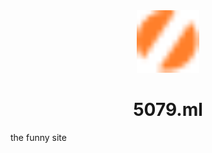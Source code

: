 <div align="center">
  <img width="100" src="https://raw.githubusercontent.com/Jack5079/jack5079.github.io/master/5079mlicon.svg"><h1>5079.ml</h1>
</div>

the funny site
